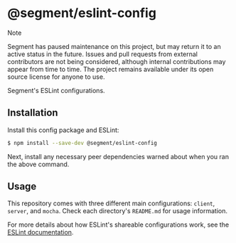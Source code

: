 # @segment/eslint-config

> [!NOTE]
> Segment has paused maintenance on this project, but may return it to an active status in the future. Issues and pull requests from external contributors are not being considered, although internal contributions may appear from time to time. The project remains available under its open source license for anyone to use.

Segment's ESLint configurations.

## Installation

Install this config package and ESLint:

```sh
$ npm install --save-dev @segment/eslint-config
```

Next, install any necessary peer dependencies warned about when you ran the above command.

## Usage

This repository comes with three different main configurations: `client`, `server`, and `mocha`. Check each directory's `README.md` for usage information.

For more details about how ESLint's shareable configurations work, see the [ESLint documentation](http://eslint.org/docs/developer-guide/shareable-configs).
